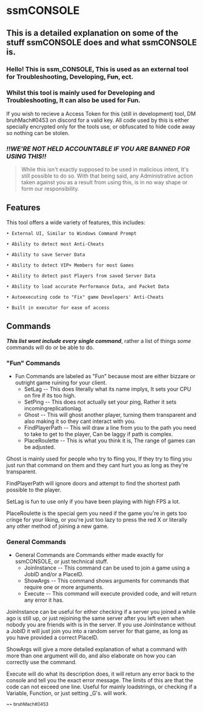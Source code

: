 # ssmCONSOLE

## This is a detailed explanation on some of the stuff ssmCONSOLE does and what ssmCONSOLE is.

### Hello! This is ssm_CONSOLE, This is used as an external tool for Troubleshooting, Developing, ~~Fun~~, ect.
### Whilst this tool is mainly used for Developing and Troubleshooting, It can also be used for Fun.

If you wish to recieve a Access Token for this (still in development) tool, DM bruhMach#0453 on discord for a valid key. All code used by this is either specially encrypted only for the tools use, or obfuscated to hide code away so nothing can be stolen.


### *!!WE'RE NOT HELD ACCOUNTABLE IF YOU ARE BANNED FOR USING THIS!!*
> While this isn't exactly supposed to be used in malicious intent, It's still possible to do so. With that being said, any Administrative action taken against you as a result from using this, is in no way shape or form our responsibility.

## Features

This tool offers a wide variety of features, this includes:

`• External UI, Similar to Windows Command Prompt`

`• Ability to detect most Anti-Cheats`

`• Ability to save Server Data`

`• Ability to detect VIP+ Members for most Games`

`• Ability to detect past Players from saved Server Data`

`• Ability to load accurate Performance Data, and Packet Data`

`• Autoexecuting code to "Fix" game Developers' Anti-Cheats`

`• Built in executor for ease of access`

## Commands

***This list wont include every single command***, rather a list of things *some* commands will do or be able to do.

### "Fun" Commands
  - Fun Commands are labeled as "Fun" because most are either bizzare or outright game ruining for your client.
    - SetLag -- This does literally what its name implys, It sets your CPU on fire if its too high.
    - SetPing -- This does not actually set your ping, Rather it sets incomingreplicationlag.
    - Ghost -- This will ghost another player, turning them transparent and also making it so they cant interact with you.
    - FindPlayerPath -- This will draw a line from you to the path you need to take to get to the player, Can be laggy if path is complex.
    - PlaceRoulette -- This is what you think it is, The range of games can be adjusted.
 
Ghost is mainly used for people who try to fling you, If they try to fling you just run that command on them and they cant hurt you as long as they're transparent.

FindPlayerPath will ignore doors and attempt to find the shortest path possible to the player.

SetLag is fun to use only if you have been playing with high FPS a lot.

PlaceRoulette is the special gem you need if the game you're in gets too cringe for your liking, or you're just too lazy to press the red X or literally any other method of joining a new game.


### General Commands
  - General Commands are Commands either made exactly for ssmCONSOLE, or just technical stuff.
    - JoinInstance -- This command can be used to join a game using a JobID and/or a PlaceID.
    - ShowArgs -- This command shows arguments for commands that require one or more arguments.
    - Execute -- This command will execute provided code, and will return any error it has.

JoinInstance can be useful for either checking if a server you joined a while ago is still up, or just rejoining the same server after you left even when nobody you are friends with is in the server. If you use JoinInstance without a JobID it will just join you into a random server for that game, as long as you have provided a correct PlaceID.

ShowArgs will give a more detailed explanation of what a command with more than one argument will do, and also elaborate on how you can correctly use the command.

Execute will do what its description does, it will return any error back to the console and tell you the exact error message. The limits of this are that the code can not exceed one line. Useful for mainly loadstrings, or checking if a Variable, Function, or just setting _G's. will work.


  
  <sup> ~~ bruhMach#0453 </sup>

